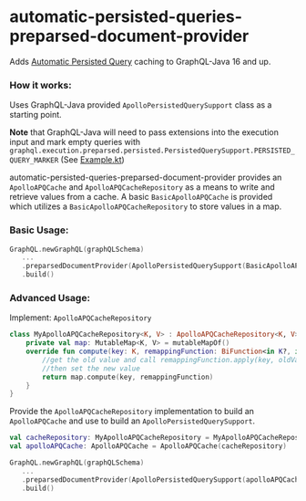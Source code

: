 # automatic-persisted-queries-preparsed-document-provider

Adds [Automatic Persisted Query](https://www.apollographql.com/docs/apollo-server/performance/apq/) caching to GraphQL-Java 16 and up.

### How it works:
Uses GraphQL-Java provided `ApolloPersistedQuerySupport` class as a starting point.

**Note** that GraphQL-Java will need to pass extensions into the execution input and mark empty queries with `graphql.execution.preparsed.persisted.PersistedQuerySupport.PERSISTED_QUERY_MARKER` (See [Example.kt](src/test/kotlin/me/andrewberger/graphql/apq/Example.kt))


automatic-persisted-queries-preparsed-document-provider provides an `ApolloAPQCache` and `ApolloAPQCacheRepository` 
as a means to write and retrieve values from a cache.  A basic `BasicApolloAPQCache` is provided which utilizes a 
`BasicApolloAPQCacheRepository` to store values in a map.

### Basic Usage:
```kotlin
GraphQL.newGraphQL(graphQLSchema)
   ...
   .preparsedDocumentProvider(ApolloPersistedQuerySupport(BasicApolloAPQCache()))
   .build()
```

### Advanced Usage:
Implement: `ApolloAPQCacheRepository`
```kotlin
class MyApolloAPQCacheRepository<K, V> : ApolloAPQCacheRepository<K, V> {
    private val map: MutableMap<K, V> = mutableMapOf()
    override fun compute(key: K, remappingFunction: BiFunction<in K?, in V?, out V?>): V? {
        //get the old value and call remappingFunction.apply(key, oldValue) to get the new value
        //then set the new value
        return map.compute(key, remappingFunction)
    }
}
```
Provide the `ApolloAPQCacheRepository` implementation to build an `ApolloAPQCache` and use to build an `ApolloPersistedQuerySupport`.
```kotlin
val cacheRepository: MyApolloAPQCacheRepository = MyApolloAPQCacheRepository()
val apolloAPQCache: ApolloAPQCache = ApolloAPQCache(cacheRepository)

GraphQL.newGraphQL(graphQLSchema)
   ...
   .preparsedDocumentProvider(ApolloPersistedQuerySupport(apolloAPQCache))
   .build()
```